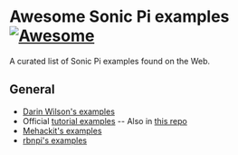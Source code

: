# Awesome Sonic Pi examples [![Awesome](https://awesome.re/badge.svg)](https://awesome.re)

A curated list of Sonic Pi examples found on the Web.

## General

- [Darin Wilson's examples](https://gist.github.com/darinwilson/137764d4b06072de626c)
- Official [tutorial examples](https://sonic-pi.net/tutorial.html#section-1-1) -- Also in [this repo](/examples)
- [Mehackit's examples](https://github.com/mehackit/sonic-pi-workshop/tree/master/assets/files)
- [rbnpi's examples](https://github.com/rbnpi/SonicPi-Tutorials)
